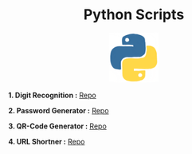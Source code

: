 <h1 align="center">Python Scripts</h1> 

<p align="center">
<img src="image/icon.gif" width="100px" height="100px">
</p>

**1. Digit Recognition :** [Repo][repo1]

**2. Password Generator :** [Repo][repo2]

**3. QR-Code Generator :** [Repo][repo3]

**4. URL Shortner   :** [Repo][repo4]

[repo1]: https://github.com/gkrockz/Digit-Recognition
[repo2]: https://github.com/gkrockz/Python-Scripts/tree/main/Password-Generator
[repo3]: https://github.com/gkrockz/Python-Scripts/tree/main/QRCode-Generator
[repo4]: https://github.com/gkrockz/Python-Scripts/tree/main/URL-Shortner
